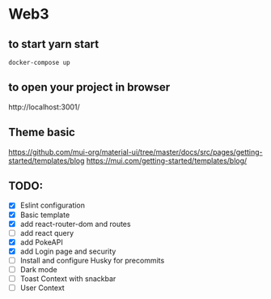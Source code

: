 # Web3

## to start yarn start

```
docker-compose up
```

## to open your project in browser

http://localhost:3001/

## Theme basic

https://github.com/mui-org/material-ui/tree/master/docs/src/pages/getting-started/templates/blog
https://mui.com/getting-started/templates/blog/

## TODO:

- [x] Eslint configuration
- [x] Basic template
- [x] add react-router-dom and routes
- [ ] add react query
- [x] add PokeAPI
- [x] add Login page and security
- [ ] Install and configure Husky for precommits
- [ ] Dark mode
- [ ] Toast Context with  snackbar
- [ ] User Context
